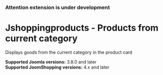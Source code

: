 ### Attention extension is under development

# Jshoppingproducts - Products from current category
Displays goods from the current category in the product card

**Supported Joomla versions:** 3.8.0 and later  
**Supported JoomShopping versions:** 4.x and later 